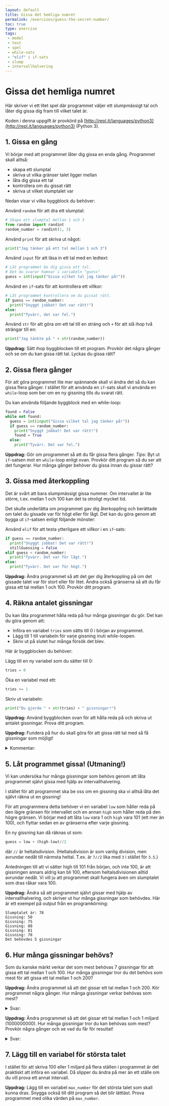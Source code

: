 ```yaml
---
layout: default
title: Gissa det hemliga numret
permalink: /exercises/guess-the-secret-number/
toc: true
type: exercise
tags:
 - medel
 - text
 - spel
 - while-sats
 - "elif" i if-sats
 - slump
 - intervallhalvering
---
```

# Gissa det hemliga numret

<!--**Note:** This exercise is also available [in english](README_EN.md).-->

Här skriver vi ett litet spel där programmet väljer ett slumpmässigt tal och låter dig gissa dig fram till vilket talet är.

Koden i denna uppgift är provkörd på [http://repl.it/languages/python3](http://repl.it/languages/python3) (Python 3).

## 1. Gissa en gång

Vi börjar med att programmet låter dig gissa en enda gång. Programmet skall alltså:

 * skapa ett slumptal
 * skriva ut vilka gränser talet ligger mellan
 * låta dig gissa ett tal
 * kontrollera om du gissat rätt
 * skriva ut vilket slumptalet var

Nedan visar vi vilka byggblock du behöver:

Använd `random` för att dra ett slumptal:
```python
# Skapa ett slumptal mellan 1 och 3
from random import randint
random_number = randint(1, 3)
```

Använd `print` för att skriva ut något:
```python
print("Jag tänker på ett tal mellan 1 och 3")
```

Använd `input` för att läsa in ett tal med en ledtext:
```python
# Låt programmet be dig gissa ett tal.
# Det du svarar hamnar i variabeln "guess"
guess = int(input("Gissa vilket tal jag tänker på!"))
```

Använd en `if`-sats för att kontrollera ett villkor:
```python
# Låt programmet kontrollera om du gissat rätt.
if guess == random_number:
  print("Snyggt jobbat! Det var rätt!")
else:
  print("Tyvärr, det var fel.")
```

Använd `str` för att göra om ett tal till en sträng och `+` för att slå ihop två strängar till en:
```python
print("Jag tänkte på " + str(random_number))
```


**Uppdrag:** Sätt ihop byggblocken till ett program. Provkör det några gånger och se om du kan gissa rätt tal. Lyckas du gissa rätt?

## 2. Gissa flera gånger

För att göra programmet lite mer spännande skall vi ändra det så du kan gissa flera gånger. I stället för att använda en `if`-sats skall vi använda en `while`-loop som ber om en ny gissning tills du svarat rätt.

Du kan använda följande byggblock med en while-loop:

```python
found = False
while not found:
  guess = int(input("Gissa vilket tal jag tänker på!"))
  if guess == random_number:
    print("Snyggt jobbat! Det var rätt!")
    found = True
  else:
    print("Tyvärr. Det var fel.")
```

**Uppdrag:** Gör om programmet så att du får gissa flera gånger. *Tips:* Byt ut `if`-satsen mot en `while`-loop enligt ovan. Provkör ditt program så du ser att det fungerar. Hur många gånger behöver du gissa innan du gissar rätt?

## 3. Gissa med återkoppling
Det är svårt att bara slumpmässigt gissa nummer. Om intervallet är lite större, t.ex. mellan 1 och 100 kan det ta otroligt mycket tid.

Det skulle underlätta om programmet gav dig återkoppling och berättade om talet du gissade var för högt eller för lågt. Det kan du göra genom att bygga ut `if`-satsen enligt följande mönster:

Använd `elif` för att testa ytterligare ett villkor i en `if`-sats:
```python
if guess == random_number:
  print("Snyggt jobbat! Det var rätt!")
  stillGuessing = False
elif guess < random_number:
  print("Tyvärr. Det var för lågt.")
else:
  print("Tyvärr. Det var för högt.")
```

**Uppdrag:** Ändra programmet så att det ger dig återkoppling på om det gissade talet var för stort eller för litet. Ändra också gränserna så att du får gissa ett tal mellan 1 och 100. Provkör ditt program.

## 4. Räkna antalet gissningar

Du kan låta programmet hålla reda på hur många gissningar du gör. Det kan du göra genom att:

 * Införa en variabel `tries` som sätts till 0 i början av programmet.
 * Lägg till 1 till variabeln för varje gissning inuti while-loopen.
 * Skriv ut på slutet hur många försök det blev.

Här är byggblocken du behöver:

Lägg till en ny variabel som du sätter till 0:
```python
tries = 0
```

Öka en variabel med ett:
```python
tries += 1
```

Skriv ut variabeln:
```python
print("Du gjorde " + str(tries) + " gissningar!")
```

**Uppdrag:** Använd byggblocken ovan för att hålla reda på och skriva ut antalet gissningar. Prova ditt program.

**Uppdrag:** Fundera på hur du skall göra för att gissa rätt tal med så få gissningar som möjligt!

<details>
<summary markdown="span">
Kommentar:
</summary>
<p>Den bästa strategin är att gissa i mitten hela tiden! Börja alltså med att gissa på 50. Om det var för litet gissar du sedan på 75 (mitten av intervallet 50-100). Om det var för stort gissar du på 62 (mitten av intervallet 50-75), och så vidare. Detta kallas <i>intervall-halvering</i>.
</p>
</details>

## 5. Låt programmet gissa! (Utmaning!)

Vi kan undersöka hur många gissningar som behövs genom att låta programmet självt gissa med hjälp av intervallhalvering.

I stället för att programmet ska be oss om en gissning ska vi alltså låta det självt räkna ut en gissning!

För att programmera detta behöver vi en variabel `low` som håller reda på den lägre gränsen för intervallet och en annan `high` som håller reda på den högre gränsen. Vi börjar med att låta `low` vara 1 och `high` vara 101 (ett mer än 100), och flyttar sedan en av gränserna efter varje gissning.

En ny gissning kan då räknas ut som:
```python
guess = low + (high-low)//2
```
där `//` är heltalsdivision. (Heltalsdivision är som vanlig division, men avrundar nedåt till närmsta heltal. T.ex. är `7//2` lika med `3` i stället för `3.5`.)

Anledningen till att vi sätter high till 101 från början, och inte 100, är att gissningen annars aldrig kan bli 100, eftersom heltalsdivisionen alltid avrundar nedåt. Vi vill ju att programmet skall fungera även om slumptalet som dras råkar vara 100.

**Uppdrag:** Ändra så att programmet självt gissar med hjälp av intervallhalvering, och skriver ut hur många gissningar som behövdes. Här är ett exempel på output från en programkörning:

```
Slumptalet är: 78
Gissning: 50
Gissning: 75
Gissning: 88
Gissning: 81
Gissning: 78
Det behövdes 5 gissningar
```

## 6. Hur många gissningar behövs?
Som du kanske märkt verkar det som mest behövas 7 gissningar för att gissa ett tal mellan 1 och 100. Hur många gissningar tror du det behövs som mest för att gissa ett tal mellan 1 och 200?

**Uppdrag:** Ändra programmet så att det gissar ett tal mellan 1 och 200. Kör programmet några gånger. Hur många gissningar verkar behövas som mest?

<details>
<summary markdown="span">
Svar:
</summary>
<p>Det behövs bara en till: max 8 gissningar behövs.
</p>
</details>

**Uppdrag:** Ändra programmet så att det gissar ett tal mellan 1 och 1 miljard (1000000000). Hur många gissningar tror du kan behövas som mest? Provkör några gånger och se vad du får för resultat!

<details>
<summary markdown="span">
Svar:
</summary>
<p>Det behövs max 30 gissningar.
</p>
</details>

## 7. Lägg till en variabel för största talet
I stället för att skriva 100 eller 1 miljard på flera ställen i programmet är det praktiskt att införa en variabel. Då slipper du ändra på mer än ett ställe om du vill prova ett annat intervall.

**Uppdrag:** Lägg till en variabel `max_number` för det största talet som skall kunna dras. Snygga också till ditt program så det blir lättläst. Prova programmet med olika värden på `max_number`.
